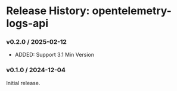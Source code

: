 # Release History: opentelemetry-logs-api

### v0.2.0 / 2025-02-12

- ADDED: Support 3.1 Min Version

### v0.1.0 / 2024-12-04

Initial release.
